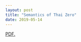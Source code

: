 ```yaml
---
layout: post
title: "Semantics of Thai Zero"
date: 2019-05-14
---
```


<a href="isaacsarver.github.io/_posts/The_Ontology_of_Empty_Pluralities_and_the_Heterogeneity_of_Pluralized_Predicates_in_Thai.pdf
" target="_blank">PDF.</a>


